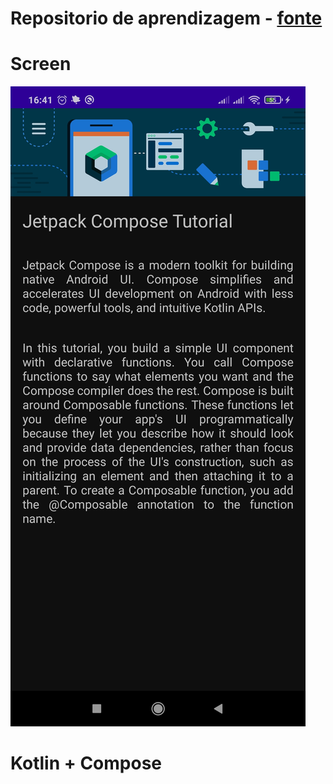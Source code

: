 # Repositorio de aprendizagem - [fonte](https://github.com/google-developer-training/basic-android-kotlin-compose-training-practice-problems/tree/main/Unit%201/Pathway%203/ComposeArticle)

# Screen
![Print-Tela](./article.jpg)

# Kotlin + Compose